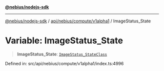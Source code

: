 [**@nebius/nodejs-sdk**](../../../../../README.md)

***

[@nebius/nodejs-sdk](../../../../../README.md) / [api/nebius/compute/v1alpha1](../README.md) / ImageStatus\_State

# Variable: ImageStatus\_State

> **ImageStatus\_State**: [`ImageStatus_StateClass`](../type-aliases/ImageStatus_StateClass.md)

Defined in: src/api/nebius/compute/v1alpha1/index.ts:4996
